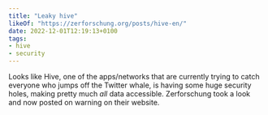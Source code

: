 ```yaml
---
title: "Leaky hive"
likeOf: "https://zerforschung.org/posts/hive-en/"
date: 2022-12-01T12:19:13+0100
tags:
- hive
- security
---
```

Looks like Hive, one of the apps/networks that are currently trying to catch everyone who jumps off the Twitter whale, is having some huge security holes, making pretty much *all* data accessible. Zerforschung took a look and now posted on warning on their website.